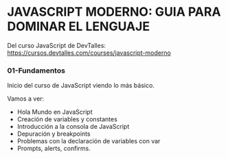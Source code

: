 # JAVASCRIPT MODERNO: GUIA PARA DOMINAR EL LENGUAJE

Del curso JavaScript de DevTalles: https://cursos.devtalles.com/courses/javascript-moderno

### 01-Fundamentos

Inicio del curso de JavaScript viendo lo más básico.

Vamos a ver:

- Hola Mundo en JavaScript
- Creación de variables y constantes
- Introducción a la consola de JavaScript
- Depuración y breakpoints
- Problemas con la declaración de variables con var
- Prompts, alerts, confirms.
